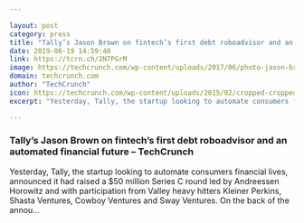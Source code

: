 ```yaml
---

layout: post
category: press
title: "Tally’s Jason Brown on fintech’s first debt roboadvisor and an automated financial future"
date: 2019-06-19 14:59:40
link: https://tcrn.ch/2N7PGrM
image: https://techcrunch.com/wp-content/uploads/2017/06/photo-jason-brown.jpg?w=600
domain: techcrunch.com
author: "TechCrunch"
icon: https://techcrunch.com/wp-content/uploads/2015/02/cropped-cropped-favicon-gradient.png?w=180
excerpt: "Yesterday, Tally, the startup looking to automate consumers financial lives, announced it had raised a $50 million Series C round led by Andreessen Horowitz and with participation from Valley heavy hitters Kleiner Perkins, Shasta Ventures, Cowboy Ventures and Sway Ventures. On the back of the annou…"

---
```


### Tally’s Jason Brown on fintech’s first debt roboadvisor and an automated financial future – TechCrunch

Yesterday, Tally, the startup looking to automate consumers financial lives, announced it had raised a $50 million Series C round led by Andreessen Horowitz and with participation from Valley heavy hitters Kleiner Perkins, Shasta Ventures, Cowboy Ventures and Sway Ventures. On the back of the annou…